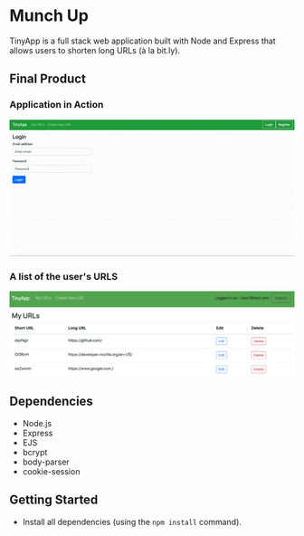 # Munch Up

TinyApp is a full stack web application built with Node and Express that allows users to shorten long URLs (à la bit.ly).

## Final Product

### Application in Action

![Application in action](https://github.com/Ahana15/tinyapp/blob/master/docs/usertest.gif?raw=true)

### A list of the user's URLS

!["User's URLS"](https://github.com/Ahana15/tinyapp/blob/master/docs/User%20URLS.png?raw=true)

## Dependencies

- Node.js
- Express
- EJS
- bcrypt
- body-parser
- cookie-session

## Getting Started

- Install all dependencies (using the `npm install` command).
